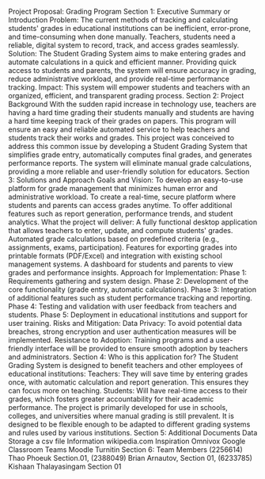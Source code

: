 Project Proposal: Grading Program
Section 1: Executive Summary or Introduction
Problem: The current methods of tracking and calculating students' grades in educational institutions can be inefficient, error-prone, and time-consuming when done manually. Teachers, students need a reliable, digital system to record, track, and access grades seamlessly.
Solution: The Student Grading System aims to make entering grades and automate calculations in a quick and efficient manner. Providing quick access to students and parents, the system will ensure accuracy in grading, reduce administrative workload, and provide real-time performance tracking.
Impact: This system will empower students and teachers with an organized, efficient, and transparent grading process.
Section 2: Project Background
With the sudden rapid increase in technology use, teachers are having a hard time grading their students manually and students are having a hard time keeping track of their grades on papers. This program will ensure an easy and reliable automated service to help teachers and students track their works and grades.
This project was conceived to address this common issue by developing a Student Grading System that simplifies grade entry, automatically computes final grades, and generates performance reports. The system will eliminate manual grade calculations, providing a more reliable and user-friendly solution for educators.
Section 3: Solutions and Approach
Goals and Vision:
To develop an easy-to-use platform for grade management that minimizes human error and administrative workload.
To create a real-time, secure platform where students and parents can access grades anytime.
To offer additional features such as report generation, performance trends, and student analytics.
What the project will deliver:
A fully functional desktop application that allows teachers to enter, update, and compute students' grades.
Automated grade calculations based on predefined criteria (e.g., assignments, exams, participation).
Features for exporting grades into printable formats (PDF/Excel) and integration with existing school management systems.
A dashboard for students and parents to view grades and performance insights.
Approach for Implementation:
Phase 1: Requirements gathering and system design.
Phase 2: Development of the core functionality (grade entry, automatic calculations).
Phase 3: Integration of additional features such as student performance tracking and reporting.
Phase 4: Testing and validation with user feedback from teachers and students.
Phase 5: Deployment in educational institutions and support for user training.
Risks and Mitigation:
Data Privacy: To avoid potential data breaches, strong encryption and user authentication measures will be implemented.
Resistance to Adoption: Training programs and a user-friendly interface will be provided to ensure smooth adoption by teachers and administrators.
Section 4: Who is this application for?
The Student Grading System is designed to benefit teachers and other employees of educational institutions:
Teachers: They will save time by entering grades once, with automatic calculation and report generation. This ensures they can focus more on teaching.
Students: Will have real-time access to their grades, which fosters greater accountability for their academic performance.
The project is primarily developed for use in schools, colleges, and universities where manual grading is still prevalent. It is designed to be flexible enough to be adapted to different grading systems and rules used by various institutions.
Section 5: Additional Documents
Data Storage
a csv file
Information
wikipedia.com
Inspiration
Omnivox
Google Classroom
Teams
Moodle
Turnitin
Section 6: Team Members
(2256614) Thao Phoeuk Section.01, 
(2388049) Brian Arnautov, Section 01,
(6233785) Kishaan Thalayasingam Section 01
